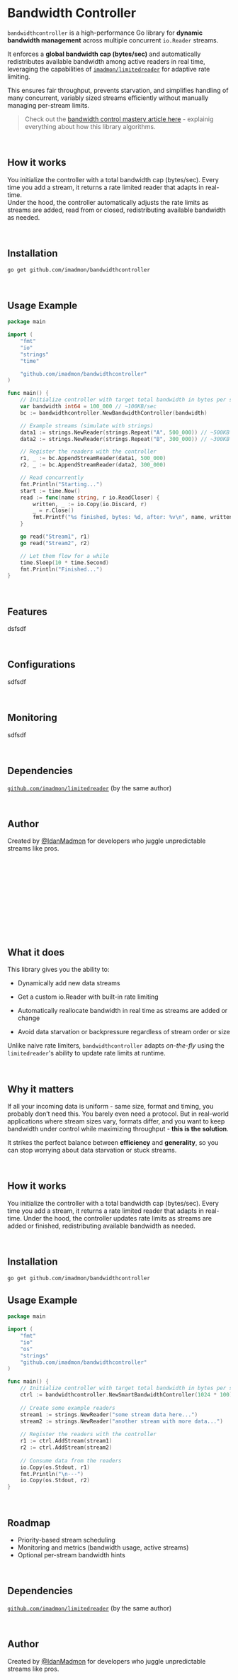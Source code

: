 # Bandwidth Controller

`bandwidthcontroller` is a high-performance Go library for **dynamic bandwidth management** across multiple concurrent `io.Reader` streams.

It enforces a **global bandwidth cap (bytes/sec)** and automatically redistributes available bandwidth among active readers in real time, leveraging the capabilities of [`imadmon/limitedreader`](https://github.com/imadmon/limitedreader) for adaptive rate limiting.

This ensures fair throughput, prevents starvation, and simplifies handling of many concurrent, variably sized streams efficiently without manually managing per-stream limits.

> Check out the [bandwidth control mastery article here](https://github.com/imadmon/bandwidthcontroller) - explainig everything about how this library algorithms.

</br>

## How it works
You initialize the controller with a total bandwidth cap (bytes/sec). Every time you add a stream, it returns a rate limited reader that adapts in real-time.</br>
Under the hood, the controller automatically adjusts the rate limits as streams are added, read from or closed, redistributing available bandwidth as needed.

</br>

## Installation

``` Bash
go get github.com/imadmon/bandwidthcontroller
```

</br>

## Usage Example

``` Go
package main

import (
	"fmt"
	"io"
	"strings"
	"time"

	"github.com/imadmon/bandwidthcontroller"
)

func main() {
	// Initialize controller with target total bandwidth in bytes per second
	var bandwidth int64 = 100_000 // ~100KB/sec
	bc := bandwidthcontroller.NewBandwidthController(bandwidth)

	// Example streams (simulate with strings)
	data1 := strings.NewReader(strings.Repeat("A", 500_000)) // ~500KB
	data2 := strings.NewReader(strings.Repeat("B", 300_000)) // ~300KB

	// Register the readers with the controller
	r1, _ := bc.AppendStreamReader(data1, 500_000)
	r2, _ := bc.AppendStreamReader(data2, 300_000)

	// Read concurrently
	fmt.Println("Starting...")
	start := time.Now()
	read := func(name string, r io.ReadCloser) {
		written, _ := io.Copy(io.Discard, r)
		_ = r.Close()
		fmt.Printf("%s finished, bytes: %d, after: %v\n", name, written, time.Since(start))
	}

	go read("Stream1", r1)
	go read("Stream2", r2)

	// Let them flow for a while
	time.Sleep(10 * time.Second)
	fmt.Println("Finished...")
}
```

</br>

## Features
dsfsdf

</br>

## Configurations
sdfsdf

</br>

## Monitoring
sdfsdf

</br>

## Dependencies

[`github.com/imadmon/limitedreader`](https://github.com/imadmon/limitedreader) (by the same author)

</br>

## Author

Created by [@IdanMadmon](https://github.com/imadmon) for developers who juggle unpredictable streams like pros.








</br></br></br></br></br></br></br></br></br></br>

## What it does

This library gives you the ability to:

- Dynamically add new data streams

- Get a custom io.Reader with built-in rate limiting

- Automatically reallocate bandwidth in real time as streams are added or change

- Avoid data starvation or backpressure regardless of stream order or size

Unlike naive rate limiters, `bandwidthcontroller` adapts _on-the-fly_ using the `limitedreader`'s ability to update rate limits at runtime.

</br>


## Why it matters

If all your incoming data is uniform - same size, format and timing, you probably don’t need this. You barely even need a protocol. But in real-world applications where stream sizes vary, formats differ, and you want to keep bandwidth under control while maximizing throughput - **this is the solution**.

It strikes the perfect balance between **efficiency** and **generality**, so you can stop worrying about data starvation or stuck streams.

</br>


## How it works

You initialize the controller with a total bandwidth cap (bytes/sec). Every time you add a stream, it returns a rate limited reader that adapts in real-time. Under the hood, the controller updates rate limits as streams are added or finished, redistributing available bandwidth as needed.

</br>


## Installation

``` Bash
go get github.com/imadmon/bandwidthcontroller
```

## Usage Example

``` Go
package main 

import (
 	"fmt"
    "io"
    "os"
    "strings"
    "github.com/imadmon/bandwidthcontroller"
)

func main() {
    // Initialize controller with target total bandwidth in bytes per second
    ctrl := bandwidthcontroller.NewSmartBandwidthController(1024 * 100) // 100KB/s
    
    // Create some example readers
    stream1 := strings.NewReader("some stream data here...")
    stream2 := strings.NewReader("another stream with more data...")
    
    // Register the readers with the controller
    r1 := ctrl.AddStream(stream1)
    r2 := ctrl.AddStream(stream2)
    
    // Consume data from the readers
    io.Copy(os.Stdout, r1) 	
    fmt.Println("\n---")
    io.Copy(os.Stdout, r2) 
}
```

</br>


## Roadmap

- Priority-based stream scheduling
- Monitoring and metrics (bandwidth usage, active streams)
- Optional per-stream bandwidth hints

</br>


## Dependencies

[`github.com/imadmon/limitedreader`](https://github.com/imadmon/limitedreader) (by the same author)

</br>


## Author

Created by [@IdanMadmon](https://github.com/imadmon) for developers who juggle unpredictable streams like pros.
